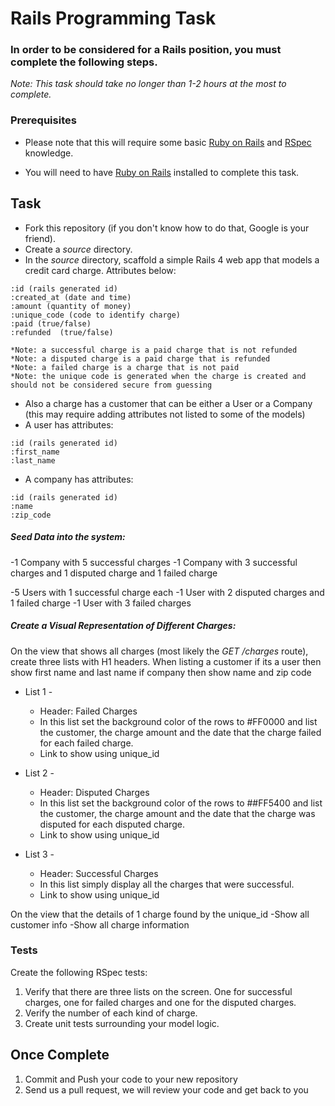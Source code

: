 # Rails Programming Task

### In order to be considered for a Rails position, you must complete the following steps.
*Note: This task should take no longer than 1-2 hours at the most to complete.*


### Prerequisites

- Please note that this will require some basic [Ruby on Rails](http://rubyonrails.org/) and [RSpec](http://rspec.info/) knowledge. 

- You will need to have [Ruby on Rails](http://www.rubyonrails.org/) installed to complete this task. 

## Task

- Fork this repository (if you don't know how to do that, Google is your friend).
- Create a *source* directory.
- In the *source* directory, scaffold a simple Rails 4 web app that models a credit card charge. Attributes below: 

```
:id (rails generated id)
:created_at (date and time)
:amount (quantity of money)
:unique_code (code to identify charge)
:paid (true/false)
:refunded  (true/false)
```

    *Note: a successful charge is a paid charge that is not refunded
    *Note: a disputed charge is a paid charge that is refunded
    *Note: a failed charge is a charge that is not paid
    *Note: the unique code is generated when the charge is created and should not be considered secure from guessing

- Also a charge has a customer that can be either a User or a Company (this may require adding attributes not listed to some of the models)
- A user has attributes:
```
:id (rails generated id)
:first_name
:last_name
```
- A company has attributes:
```
:id (rails generated id)
:name
:zip_code
```



##### Seed Data into the system:

-1 Company with 5 successful charges
-1 Company with 3 successful charges and 1 disputed charge and 1 failed charge

-5 Users with 1 successful charge each
-1 User with 2 disputed charges and 1 failed charge
-1 User with 3 failed charges


##### Create a Visual Representation of Different Charges:

On the view that shows all charges (most likely the *GET /charges* route), create three lists with H1 headers. 
When listing a customer if its a user then show first name and last name if company then show name and zip code

- List 1 - 
  - Header: Failed Charges
  - In this list set the background color of the rows to #FF0000 and list the customer, the charge amount and the date that the charge failed for each failed charge. 
  - Link to show using unique_id

- List 2 - 
  - Header: Disputed Charges
  - In this list set the background color of the rows to ##FF5400 and list the customer,  the charge amount and the date that the charge was disputed for each disputed charge. 
  - Link to show using unique_id

- List 3 - 
  - Header: Successful Charges
  - In this list simply display all the charges that were successful. 
  - Link to show using unique_id

On the view that the details of 1 charge found by the unique_id 
 -Show all customer info 
 -Show all charge information

### Tests

Create the following RSpec tests:

  1.  Verify that there are three lists on the screen. One for successful charges, one for failed charges and one for the disputed charges. 
  2.  Verify the number of each kind of charge. 
  3.  Create unit tests surrounding your model logic.

## Once Complete
1. Commit and Push your code to your new repository
2. Send us a pull request, we will review your code and get back to you






